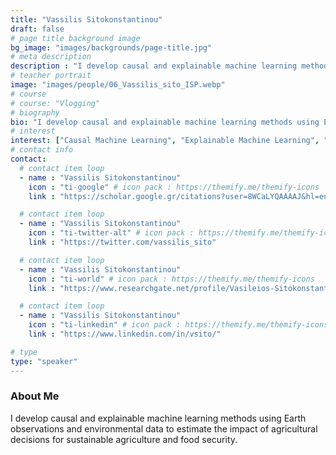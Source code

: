 ```yaml
---
title: "Vassilis Sitokonstantinou"
draft: false
# page title background image
bg_image: "images/backgrounds/page-title.jpg"
# meta description
description : "I develop causal and explainable machine learning methods using Earth observations and environmental data to estimate the impact of agricultural decisions for sustainable agriculture and food security."
# teacher portrait
image: "images/people/06_Vassilis_sito_ISP.webp"
# course
# course: "Vlogging"
# biography
bio: "I develop causal and explainable machine learning methods using Earth observations and environmental data to estimate the impact of agricultural decisions for sustainable agriculture and food security."
# interest
interest: ["Causal Machine Learning", "Explainable Machine Learning", "Earth Observations", "Environmental Data", "Agricultural Decisions", "Sustainable Agriculture", "Food Security"]
# contact info
contact:
  # contact item loop
  - name : "Vassilis Sitokonstantinou"
    icon : "ti-google" # icon pack : https://themify.me/themify-icons
    link : "https://scholar.google.gr/citations?user=8WCaLYQAAAAJ&hl=en"

  # contact item loop
  - name : "Vassilis Sitokonstantinou"
    icon : "ti-twitter-alt" # icon pack : https://themify.me/themify-icons
    link : "https://twitter.com/vassilis_sito"

  # contact item loop
  - name : "Vassilis Sitokonstantinou"
    icon : "ti-world" # icon pack : https://themify.me/themify-icons
    link : "https://www.researchgate.net/profile/Vasileios-Sitokonstantinou"

  # contact item loop
  - name : "Vassilis Sitokonstantinou"
    icon : "ti-linkedin" # icon pack : https://themify.me/themify-icons
    link : "https://www.linkedin.com/in/vsito/"

# type
type: "speaker"
---
```


### About Me

I develop causal and explainable machine learning methods using Earth observations and environmental data to estimate the impact of agricultural decisions for sustainable agriculture and food security.
